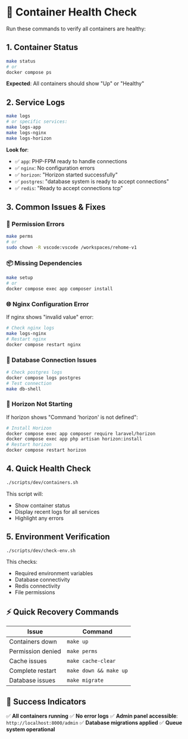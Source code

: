 # 🐳 Container Health Check

Run these commands to verify all containers are healthy:

## 1. Container Status

```bash
make status
# or
docker compose ps
```

**Expected**: All containers should show "Up" or "Healthy"

## 2. Service Logs

```bash
make logs
# or specific services:
make logs-app
make logs-nginx
make logs-horizon
```

**Look for**:

- ✅ `app`: PHP-FPM ready to handle connections
- ✅ `nginx`: No configuration errors
- ✅ `horizon`: "Horizon started successfully"
- ✅ `postgres`: "database system is ready to accept connections"
- ✅ `redis`: "Ready to accept connections tcp"

## 3. Common Issues & Fixes

### 🔧 Permission Errors

```bash
make perms
# or
sudo chown -R vscode:vscode /workspaces/rehome-v1
```

### 📦 Missing Dependencies

```bash
make setup
# or
docker compose exec app composer install
```

### 🌐 Nginx Configuration Error

If nginx shows "invalid value" error:

```bash
# Check nginx logs
make logs-nginx
# Restart nginx
docker compose restart nginx
```

### 💾 Database Connection Issues

```bash
# Check postgres logs
docker compose logs postgres
# Test connection
make db-shell
```

### 🚀 Horizon Not Starting

If horizon shows "Command 'horizon' is not defined":

```bash
# Install Horizon
docker compose exec app composer require laravel/horizon
docker compose exec app php artisan horizon:install
# Restart horizon
docker compose restart horizon
```

## 4. Quick Health Check

```bash
./scripts/dev/containers.sh
```

This script will:

- Show container status
- Display recent logs for all services
- Highlight any errors

## 5. Environment Verification

```bash
./scripts/dev/check-env.sh
```

This checks:

- Required environment variables
- Database connectivity
- Redis connectivity
- File permissions

## ⚡ Quick Recovery Commands

| Issue             | Command                |
| ----------------- | ---------------------- |
| Containers down   | `make up`              |
| Permission denied | `make perms`           |
| Cache issues      | `make cache-clear`     |
| Complete restart  | `make down && make up` |
| Database issues   | `make migrate`         |

## 🎯 Success Indicators

✅ **All containers running**
✅ **No error logs**
✅ **Admin panel accessible**: `http://localhost:8000/admin`
✅ **Database migrations applied**
✅ **Queue system operational**
